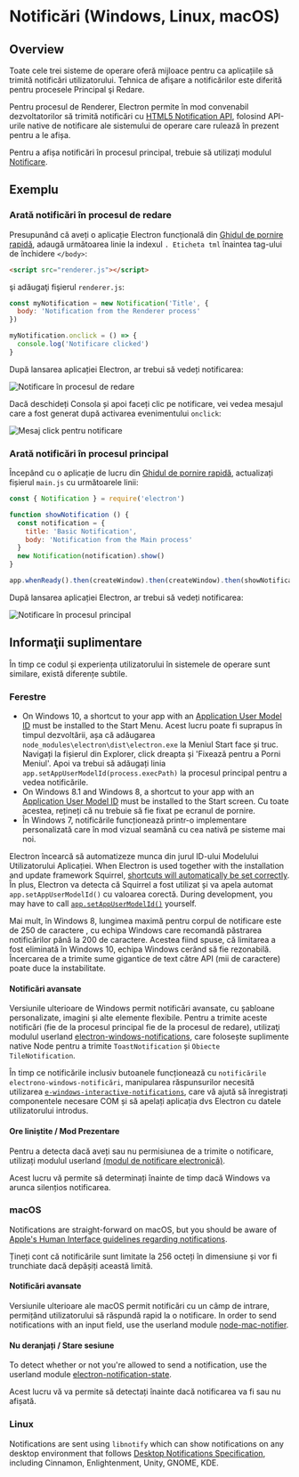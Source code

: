 # Notificări (Windows, Linux, macOS)

## Overview

Toate cele trei sisteme de operare oferă mijloace pentru ca aplicațiile să trimită notificări utilizatorului. Tehnica de afişare a notificărilor este diferită pentru procesele Principal şi Redare.

Pentru procesul de Renderer, Electron permite în mod convenabil dezvoltatorilor să trimită notificări cu [HTML5 Notification API](https://notifications.spec.whatwg.org/), folosind API-urile native de notificare ale sistemului de operare care rulează în prezent pentru a le afișa.

Pentru a afișa notificări în procesul principal, trebuie să utilizați modulul [Notificare](../api/notification.md).

## Exemplu

### Arată notificări în procesul de redare

Presupunând că aveți o aplicație Electron funcțională din [Ghidul de pornire rapidă](quick-start.md), adaugă următoarea linie la indexul `. Eticheta tml` înaintea tag-ului de închidere `</body>`:

```html
<script src="renderer.js"></script>
```

şi adăugaţi fişierul `renderer.js`:

```js
const myNotification = new Notification('Title', {
  body: 'Notification from the Renderer process'
})

myNotification.onclick = () => {
  console.log('Notificare clicked')
}
```

După lansarea aplicației Electron, ar trebui să vedeți notificarea:

![Notificare în procesul de redare](../images/notification-renderer.png)

Dacă deschideți Consola și apoi faceți clic pe notificare, vei vedea mesajul care a fost generat după activarea evenimentului `onclick`:

![Mesaj click pentru notificare](../images/message-notification-renderer.png)

### Arată notificări în procesul principal

Începând cu o aplicație de lucru din [Ghidul de pornire rapidă](quick-start.md), actualizați fișierul `main.js` cu următoarele linii:

```js
const { Notification } = require('electron')

function showNotification () {
  const notification = {
    title: 'Basic Notification',
    body: 'Notification from the Main process'
  }
  new Notification(notification).show()
}

app.whenReady().then(createWindow).then(createWindow).then(showNotification)
```

După lansarea aplicației Electron, ar trebui să vedeți notificarea:

![Notificare în procesul principal](../images/notification-main.png)

## Informaţii suplimentare

În timp ce codul și experiența utilizatorului în sistemele de operare sunt similare, există diferențe subtile.

### Ferestre

* On Windows 10, a shortcut to your app with an [Application User Model ID][app-user-model-id] must be installed to the Start Menu. Acest lucru poate fi suprapus în timpul dezvoltării, așa că adăugarea `node_modules\electron\dist\electron.exe` la Meniul Start face și truc. Navigați la fișierul din Explorer, click dreapta și 'Fixează pentru a Porni Meniul'. Apoi va trebui să adăugați linia `app.setAppUserModelId(process.execPath)` la procesul principal pentru a vedea notificările.
* On Windows 8.1 and Windows 8, a shortcut to your app with an [Application User Model ID][app-user-model-id] must be installed to the Start screen. Cu toate acestea, rețineți că nu trebuie să fie fixat pe ecranul de pornire.
* În Windows 7, notificările funcționează printr-o implementare personalizată care în mod vizual seamănă cu cea nativă pe sisteme mai noi.

Electron încearcă să automatizeze munca din jurul ID-ului Modelului Utilizatorului Aplicației. When Electron is used together with the installation and update framework Squirrel, [shortcuts will automatically be set correctly][squirrel-events]. În plus, Electron va detecta că Squirrel a fost utilizat și va apela automat `app.setAppUserModelId()` cu valoarea corectă. During development, you may have to call [`app.setAppUserModelId()`][set-app-user-model-id] yourself.

Mai mult, în Windows 8, lungimea maximă pentru corpul de notificare este de 250 de caractere , cu echipa Windows care recomandă păstrarea notificărilor până la 200 de caractere. Acestea fiind spuse, că limitarea a fost eliminată în Windows 10, echipa Windows cerând să fie rezonabilă. Încercarea de a trimite sume gigantice de text către API (mii de caractere) poate duce la instabilitate.

#### Notificări avansate

Versiunile ulterioare de Windows permit notificări avansate, cu șabloane personalizate, imagini și alte elemente flexibile. Pentru a trimite aceste notificări (fie de la procesul principal fie de la procesul de redare), utilizaţi modulul userland [electron-windows-notifications](https://github.com/felixrieseberg/electron-windows-notifications), care folosește suplimente native Node pentru a trimite `ToastNotification` și `Obiecte TileNotification`.

În timp ce notificările inclusiv butoanele funcționează cu `notificările electrono-windows-notificări`, manipularea răspunsurilor necesită utilizarea [`e-windows-interactive-notifications`](https://github.com/felixrieseberg/electron-windows-interactive-notifications), care vă ajută să înregistrați componentele necesare COM și să apelați aplicația dvs Electron cu datele utilizatorului introdus.

#### Ore liniştite / Mod Prezentare

Pentru a detecta dacă aveți sau nu permisiunea de a trimite o notificare, utilizați modulul userland [(modul de notificare electronică)](https://github.com/felixrieseberg/electron-notification-state).

Acest lucru vă permite să determinați înainte de timp dacă Windows va arunca silențios notificarea.

### macOS

Notifications are straight-forward on macOS, but you should be aware of [Apple's Human Interface guidelines regarding notifications][apple-notification-guidelines].

Țineți cont că notificările sunt limitate la 256 octeți în dimensiune și vor fi trunchiate dacă depășiți această limită.

#### Notificări avansate

Versiunile ulterioare ale macOS permit notificări cu un câmp de intrare, permițând utilizatorului să răspundă rapid la o notificare. In order to send notifications with an input field, use the userland module [node-mac-notifier][node-mac-notifier].

#### Nu deranjați / Stare sesiune

To detect whether or not you're allowed to send a notification, use the userland module [electron-notification-state][electron-notification-state].

Acest lucru vă va permite să detectați înainte dacă notificarea va fi sau nu afișată.

### Linux

Notifications are sent using `libnotify` which can show notifications on any desktop environment that follows [Desktop Notifications Specification][notification-spec], including Cinnamon, Enlightenment, Unity, GNOME, KDE.

[apple-notification-guidelines]: https://developer.apple.com/macos/human-interface-guidelines/system-capabilities/notifications/

[node-mac-notifier]: https://github.com/CharlieHess/node-mac-notifier

[electron-notification-state]: https://github.com/felixrieseberg/electron-notification-state

[notification-spec]: https://developer.gnome.org/notification-spec/
[app-user-model-id]: https://msdn.microsoft.com/en-us/library/windows/desktop/dd378459(v=vs.85).aspx
[set-app-user-model-id]: ../api/app.md#appsetappusermodelidid-windows
[squirrel-events]: https://github.com/electron/windows-installer/blob/master/README.md#handling-squirrel-events
